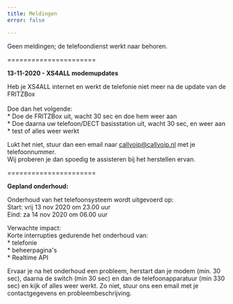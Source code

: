 ```yaml
---
title: Meldingen
error: false

---
```

Geen meldingen; de telefoondienst werkt naar behoren.<br>

======================

<b>13-11-2020 - XS4ALL modemupdates </b>  
  
Heb je XS4ALL internet en werkt de telefonie niet meer na de update van de FRITZBox<br>  
Doe dan het volgende:   
\* Doe de FRITZBox uit, wacht 30 sec en doe hem weer aan  
\* Doe daarna uw telefoon/DECT basisstation uit, wacht 30 sec, en weer aan  
\* test of alles weer werkt   
  
Lukt het niet, stuur dan een email naar callvoip@callvoip.nl met je telefoonnummer.  
Wij proberen je dan spoedig te assisteren bij het herstellen ervan.  
  
======================  
  
<b>Gepland onderhoud: </b>  
  
Onderhoud van het telefoonsysteem wordt uitgevoerd op:  
Start: vrij 13 nov 2020 om 23.00 uur  
Eind: za 14 nov 2020 om 06.00 uur   
  
Verwachte impact:   
Korte interrupties gedurende het onderhoud van:   
\* telefonie  
\* beheerpagina's  
\* Realtime API  
  
Ervaar je na het onderhoud een probleem, herstart dan je modem (min. 30 sec), daarna de switch (min 30 sec) en dan de telefoonapparatuur (min 330 sec) en kijk of alles weer werkt. Zo niet, stuur ons een email met je contactgegevens en probleembeschrijving. 
